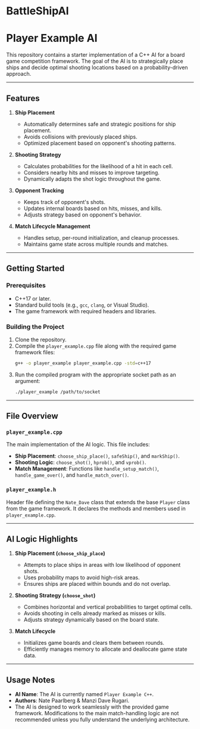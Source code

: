 # BattleShipAI
# Player Example AI

This repository contains a starter implementation of a C++ AI for a board game competition framework. The goal of the AI is to strategically place ships and decide optimal shooting locations based on a probability-driven approach.

---

## Features

1. **Ship Placement**  
   - Automatically determines safe and strategic positions for ship placement.  
   - Avoids collisions with previously placed ships.  
   - Optimized placement based on opponent's shooting patterns.

2. **Shooting Strategy**  
   - Calculates probabilities for the likelihood of a hit in each cell.  
   - Considers nearby hits and misses to improve targeting.  
   - Dynamically adapts the shot logic throughout the game.

3. **Opponent Tracking**  
   - Keeps track of opponent's shots.  
   - Updates internal boards based on hits, misses, and kills.  
   - Adjusts strategy based on opponent's behavior.

4. **Match Lifecycle Management**  
   - Handles setup, per-round initialization, and cleanup processes.  
   - Maintains game state across multiple rounds and matches.

---

## Getting Started

### Prerequisites
- C++17 or later.
- Standard build tools (e.g., `gcc`, `clang`, or Visual Studio).
- The game framework with required headers and libraries.

### Building the Project
1. Clone the repository.
2. Compile the `player_example.cpp` file along with the required game framework files:
   ```bash
   g++ -o player_example player_example.cpp -std=c++17
   ```
3. Run the compiled program with the appropriate socket path as an argument:
   ```bash
   ./player_example /path/to/socket
   ```

---

## File Overview

### `player_example.cpp`
The main implementation of the AI logic. This file includes:
- **Ship Placement**: `choose_ship_place()`, `safeShip()`, and `markShip()`.
- **Shooting Logic**: `choose_shot()`, `hprob()`, and `vprob()`.
- **Match Management**: Functions like `handle_setup_match()`, `handle_game_over()`, and `handle_match_over()`.

### `player_example.h`
Header file defining the `Nate_Dave` class that extends the base `Player` class from the game framework. It declares the methods and members used in `player_example.cpp`.

---

## AI Logic Highlights

1. **Ship Placement (`choose_ship_place`)**
   - Attempts to place ships in areas with low likelihood of opponent shots.
   - Uses probability maps to avoid high-risk areas.
   - Ensures ships are placed within bounds and do not overlap.

2. **Shooting Strategy (`choose_shot`)**
   - Combines horizontal and vertical probabilities to target optimal cells.
   - Avoids shooting in cells already marked as misses or kills.
   - Adjusts strategy dynamically based on the board state.

3. **Match Lifecycle**
   - Initializes game boards and clears them between rounds.
   - Efficiently manages memory to allocate and deallocate game state data.

---

## Usage Notes

- **AI Name**: The AI is currently named `Player Example C++`.
- **Authors**: Nate Paarlberg & Manzi Dave Rugari.
- The AI is designed to work seamlessly with the provided game framework. Modifications to the main match-handling logic are not recommended unless you fully understand the underlying architecture.





